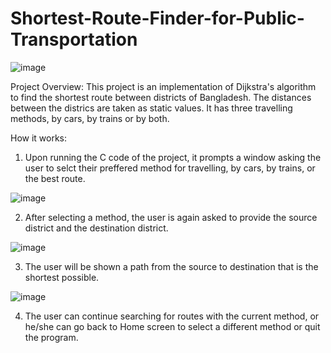 # Shortest-Route-Finder-for-Public-Transportation
![image](https://github.com/JFR-Rahat/Shortest-Route-Finder-for-Public-Transportation/assets/100526578/60f4f24a-94a8-483b-b30a-2f9998927795)

Project Overview:
This project is an implementation of Dijkstra's algorithm to find the shortest route between districts of Bangladesh. The distances between the districs are taken as static values. It has three travelling methods, by cars, by trains or by both.

How it works:
1. Upon running the C code of the project, it prompts a window asking the user to selct their preffered method for travelling, by cars, by trains, or the best route.


 
![image](https://github.com/JFR-Rahat/Shortest-Route-Finder-for-Public-Transportation/assets/100526578/49a99f6a-ecea-4084-b2d4-f6cccee14fc1)

2. After selecting a method, the user is again asked to provide the source district and the destination district.


![image](https://github.com/JFR-Rahat/Shortest-Route-Finder-for-Public-Transportation/assets/100526578/fca95ffd-3259-4f67-93af-de82cde4d10b)

3. The user will be shown a path from the source to destination that is the shortest possible.


![image](https://github.com/JFR-Rahat/Shortest-Route-Finder-for-Public-Transportation/assets/100526578/27329e6c-defc-489d-af06-f66347d4bce1)

4. The user can continue searching for routes with the current method, or he/she can go back to Home screen to select a different method or quit the program.
